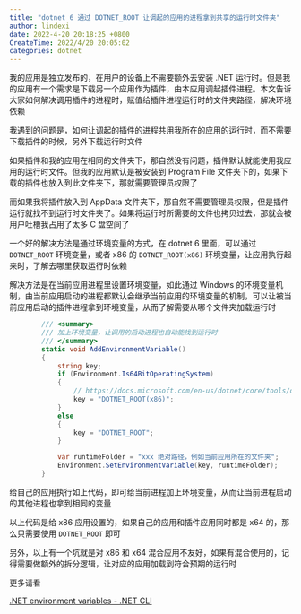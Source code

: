 ```yaml
---
title: "dotnet 6 通过 DOTNET_ROOT 让调起的应用的进程拿到共享的运行时文件夹"
author: lindexi
date: 2022-4-20 20:18:25 +0800
CreateTime: 2022/4/20 20:05:02
categories: dotnet
---
```


我的应用是独立发布的，在用户的设备上不需要额外去安装 .NET 运行时。但是我的应用有一个需求是下载另一个应用作为插件，由本应用调起插件进程。本文告诉大家如何解决调用插件的进程时，赋值给插件进程运行时的文件夹路径，解决环境依赖

<!--more-->


<!-- CreateTime:2022/4/20 20:05:02 -->

<!-- 博客 -->
<!-- 发布 -->

我遇到的问题是，如何让调起的插件的进程共用我所在的应用的运行时，而不需要下载插件的时候，另外下载运行时文件

如果插件和我的应用在相同的文件夹下，那自然没有问题，插件默认就能使用我应用的运行时文件。但我的应用默认是被安装到 Program File 文件夹下的，如果下载的插件也放入到此文件夹下，那就需要管理员权限了

而如果我将插件放入到 AppData 文件夹下，那自然不需要管理员权限，但是插件运行就找不到运行时文件夹了。如果将运行时所需要的文件也拷贝过去，那就会被用户吐槽我占用了太多 C 盘空间了

一个好的解决方法是通过环境变量的方式，在 dotnet 6 里面，可以通过 `DOTNET_ROOT` 环境变量，或者 x86 的 `DOTNET_ROOT(x86)` 环境变量，让应用执行起来时，了解去哪里获取运行时依赖

解决方法是在当前应用进程里设置环境变量，如此通过 Windows 的环境变量机制，由当前应用启动的进程都默认会继承当前应用的环境变量的机制，可以让被当前应用启动的插件进程拿到环境变量，从而了解需要从哪个文件夹加载运行时

```csharp
        /// <summary>
        /// 加上环境变量，让调用的启动进程也自动能找到运行时
        /// </summary>
        static void AddEnvironmentVariable()
        {
            string key;
            if (Environment.Is64BitOperatingSystem)
            {
                // https://docs.microsoft.com/en-us/dotnet/core/tools/dotnet-environment-variables
                key = "DOTNET_ROOT(x86)";
            }
            else
            {
                key = "DOTNET_ROOT";
            }

            var runtimeFolder = "xxx 绝对路径，例如当前应用所在的文件夹";
            Environment.SetEnvironmentVariable(key, runtimeFolder);
        }
```

给自己的应用执行如上代码，即可给当前进程加上环境变量，从而让当前进程启动的其他进程也拿到相同的变量

以上代码是给 x86 应用设置的，如果自己的应用和插件应用同时都是 x64 的，那么只需要使用 `DOTNET_ROOT` 即可

另外，以上有一个坑就是对 x86 和 x64 混合应用不友好，如果有混合使用的，记得需要做额外的拆分逻辑，让对应的应用加载到符合预期的运行时

更多请看 

[.NET environment variables - .NET CLI](https://docs.microsoft.com/en-us/dotnet/core/tools/dotnet-environment-variables?WT.mc_id=WD-MVP-5003260 )


